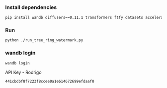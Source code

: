 ### Install dependencies

```bash
pip install wandb diffusers==0.11.1 transformers ftfy datasets accelerate 
```

### Run 

```bash
python ./run_tree_ring_watermark.py
```

### wandb login

```
wandb login
```

API Key - Rodrigo
```
441cbdbf8f7223f8ccee0a1e614672699efdaaf0
```